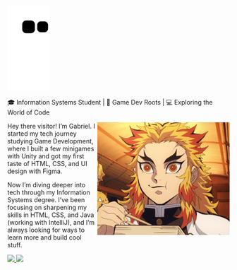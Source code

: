 ![Snake animation](https://github.com/Clds07/Clds07/blob/output/github-contribution-grid-snake.svg)

🎓 Information Systems Student | 👾 Game Dev Roots | 💻 Exploring the World of Code

<img hight="400" width="300" alt="GIF" align="right" src="https://github.com/Clds07/Clds07/blob/main/Assets%20Git/215479.gif">

Hey there visitor! I’m Gabriel. I started my tech journey studying Game Development, where I built a few minigames with Unity and got my first taste of HTML, CSS, and UI design with Figma.

Now I’m diving deeper into tech through my Information Systems degree. I’ve been focusing on sharpening my skills in HTML, CSS, and Java (working with IntelliJ), and I’m always looking for ways to learn more and build cool stuff.

<div margin="20em">
<a href="https://github.com/Clds07">
<img loading="lazy" height="150em" src="https://github-readme-stats.vercel.app/api/top-langs/?username=Clds07&layout=compact&langs_count=7&theme=dracula"/>
<img loading="lazy" height="150em" src="https://github-readme-stats.vercel.app/api?username=Clds07&show_icons=true&theme=dracula&include_all_commits=true&count_private=true"/>
</div>
